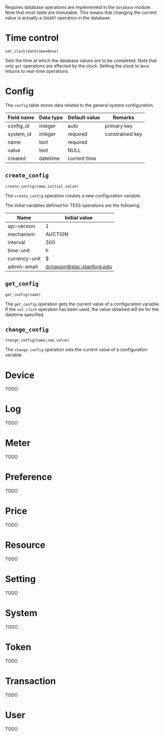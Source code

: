 Requires database operations are implemented in the `database` module.  Note that most table are immutable. This means that changing the current value is actually a `INSERT` operation in the database.  

# Time control
~~~
set_clock(datetime=None)
~~~

Sets the time at which the database values are to be completed.  Note that only `get` operations are affected by the clock. Setting the clock to `None` returns to real-time operations.

# Config

The `config` table stores data related to the general system configuration.

| Field name | Data type | Default value | Remarks
| ---------- | --------- | ------------- | ------------
| config_id  | integer   | auto          | primary key
| system_id  | integer   | required      | constrained key
| name       | text      | required      |
| value      | text      | NULL          |
| created    | datetime  | current time  |

## `create_config`
~~~
create_config(name,initial_value)
~~~

The `create_config` operation creates a new configuration variable.

The initial variables defined for TESS operations are the following:

| Name          | Initial value              |
| ------------- | -------------------------- |
| api-version   | 1                          |
| mechanism     | AUCTION                    |
| interval      | 300                        |
| time-unit     | h                          |
| currency-unit | $                          |
| admin-email   | dchassin@slac.stanford.edu |

## `get_config`
~~~
get_config(name)
~~~

The `get_config` operation gets the current value of a configuration variable.  If the `set_clock` operation has been used, the value obtained will be for the datetime specified.

## `change_config`
~~~
change_config(name,new_value)
~~~

The `change_config` operation sets the current value of a configuration variable.

# Device

TODO

# Log

TODO

# Meter

TODO

# Preference

TODO

# Price

TODO

# Resource

TODO

# Setting

TODO

# System

TODO

# Token

TODO

# Transaction

TODO

# User

TODO
